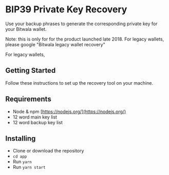 # BIP39 Private Key Recovery

Use your backup phrases to generate the corresponding private key for your Bitwala wallet.

Note: this is only for for the product launched late 2018. For legacy wallets, please google "Bitwala legacy wallet recovery"

For legacy wallets, 

## Getting Started

Follow these instructions to set up the recovery tool on your machine.

## Requirements

- Node & npm [https://nodejs.org/](https://nodejs.org/)
- 12 word main key list
- 12 word backup key list

## Installing

- Clone or download the repository
- `cd app`
- Run `yarn`
- Run `yarn start`
